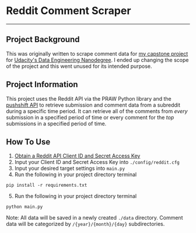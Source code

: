 # Reddit Comment Scraper

---

## Project Background

This was originally written to scrape comment data for [my capstone project](https://github.com/tcamack/udacity-data-engineering-nanodegree/tree/master/05-capstone-project) for [Udacity's Data Engineering Nanodegree](https://www.udacity.com/course/data-engineer-nanodegree--nd027). I ended up changing the scope of the project and this went unused for its intended purpose.

## Project Information

This project uses the Reddit API via the PRAW Python library and the [pushshift API](https://pushshift.io/) to retrieve submission and comment data from a subreddit during a specific time period. It can retrieve all of the comments from *every* submission in a specified period of time or every comment for the *top* submissions in a specified period of time.

## How To Use

1. [Obtain a Reddit API Client ID and Secret Access Key](https://github.com/reddit-archive/reddit/wiki/OAuth2)
2. Input your Client ID and Secret Access Key into `./config/reddit.cfg`
3. Input your desired target settings into `main.py`
4. Run the following in your project directory terminal

```
pip install -r requirements.txt
```

5. Run the following in your project directory terminal

```
python main.py
```

Note: All data will be saved in a newly created `./data` directory. Comment data will be categorized by `/{year}/{month}/{day}` subdirectories.
